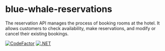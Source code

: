 # blue-whale-reservations

The reservation API manages the process of booking rooms at the hotel. It allows customers to check availability, make reservations, and modify or cancel their existing bookings.

[![CodeFactor](https://www.codefactor.io/repository/github/wesleycosta/blue-whale-reservations/badge)](https://www.codefactor.io/repository/github/wesleycosta/blue-whale-reservations)
[![.NET](https://github.com/wesleycosta/blue-whale-reservations/actions/workflows/dotnet.yml/badge.svg)](https://github.com/wesleycosta/blue-whale-reservations/actions/workflows/dotnet.yml)
